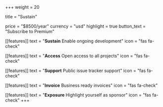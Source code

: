 +++
weight = 20

title = "Sustain"

price = "$8500/year"
currency = "usd"
highlight = true
button_text = "Subscribe to Premium"

[[features]]
  text = "**Sustain** Enable ongoing development"
  icon = "fas fa-check"

[[features]]
  text = "**Access** Open access to all projects"
  icon = "fas fa-check"

[[features]]
  text = "**Support** Public issue tracker support"
  icon = "fas fa-check"

[[features]]
  text = "**Invoice** Business ready invoices"
  icon = "fas fa-check"

[[features]]
  text = "**Exposure** Highlight yourself as sponsor"
  icon = "fas fa-check"
+++
